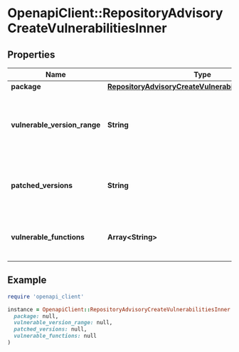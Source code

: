 # OpenapiClient::RepositoryAdvisoryCreateVulnerabilitiesInner

## Properties

| Name | Type | Description | Notes |
| ---- | ---- | ----------- | ----- |
| **package** | [**RepositoryAdvisoryCreateVulnerabilitiesInnerPackage**](RepositoryAdvisoryCreateVulnerabilitiesInnerPackage.md) |  |  |
| **vulnerable_version_range** | **String** | The range of the package versions affected by the vulnerability. | [optional] |
| **patched_versions** | **String** | The package version(s) that resolve the vulnerability. | [optional] |
| **vulnerable_functions** | **Array&lt;String&gt;** | The functions in the package that are affected. | [optional] |

## Example

```ruby
require 'openapi_client'

instance = OpenapiClient::RepositoryAdvisoryCreateVulnerabilitiesInner.new(
  package: null,
  vulnerable_version_range: null,
  patched_versions: null,
  vulnerable_functions: null
)
```


